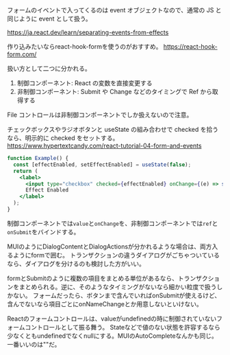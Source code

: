 フォームのイベントで入ってくるのは event オブジェクトなので、通常の JS と同じように event として扱う。

https://ja.react.dev/learn/separating-events-from-effects

作り込みたいならreact-hook-formを使うのがおすすめ。
https://react-hook-form.com/

扱い方として二つに分かれる。

1. 制御コンポーネント: React の変数を直接変更する
2. 非制御コンポーネント: Submit や Change などのタイミングで Ref から取得する

File コントロールは非制御コンポーネントでしか扱えないので注意。

チェックボックスやラジオボタンと useState の組み合わせで checked を拾うなら、明示的に checked をセットする。
https://www.hypertextcandy.com/react-tutorial-04-form-and-events

```jsx
function Example() {
  const [effectEnabled, setEffectEnabled] = useState(false);
  return (
    <label>
      <input type="checkbox" checked={effectEnabled} onChange={(e) => setEffectEnabled(e.target.checked)} />
      Effect Enabled
    </label>
  );
}
```

制御コンポーネントでは`value`と`onChange`を、非制御コンポーネントでは`ref`と`onSubmit`をバインドする。

MUIのようにDialogContentとDialogActionsが分かれるような場合は、両方入るようにformで囲む。
トランザクションの違うダイアログがごちゃついているなら、ダイアログを分けるのも検討した方がいい。

formとSubmitのように複数の項目をまとめる単位があるなら、トランザクションをまとめられる。逆に、そのようなタイミングがないなら細かい粒度で扱うしかない。
フォームだったら、ボタンまで含んでいればonSubmitが使えるけど、含んでないなら項目ごとにonNameChangeとか用意しないといけない。

Reactのフォームコントロールは、valueがundefinedの時に制御されていないフォームコントロールとして振る舞う。
Stateなどで値のない状態を許容するなら少なくともundefinedでなくnullにする。MUIのAutoCompleteなんかも同じ。
一番いいのは""だ。
